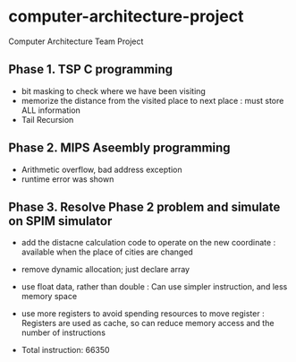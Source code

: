 # computer-architecture-project
Computer Architecture Team Project

## Phase 1. TSP C programming
* bit masking to check where we have been visiting
* memorize the distance from the visited place to next place : must store ALL information
* Tail Recursion   

## Phase 2. MIPS Aseembly programming
* Arithmetic overflow, bad address exception
* runtime error was shown   

## Phase 3. Resolve Phase 2 problem and simulate on SPIM simulator
* add the distacne calculation code to operate on the new coordinate : available when the place of cities are changed
* remove dynamic allocation; just declare array
* use float data, rather than double : Can use simpler instruction, and less memory space
* use more registers to avoid spending resources to move register : Registers are used as cache, so can reduce memory access and the number of instructions   

* Total instruction: 66350   

